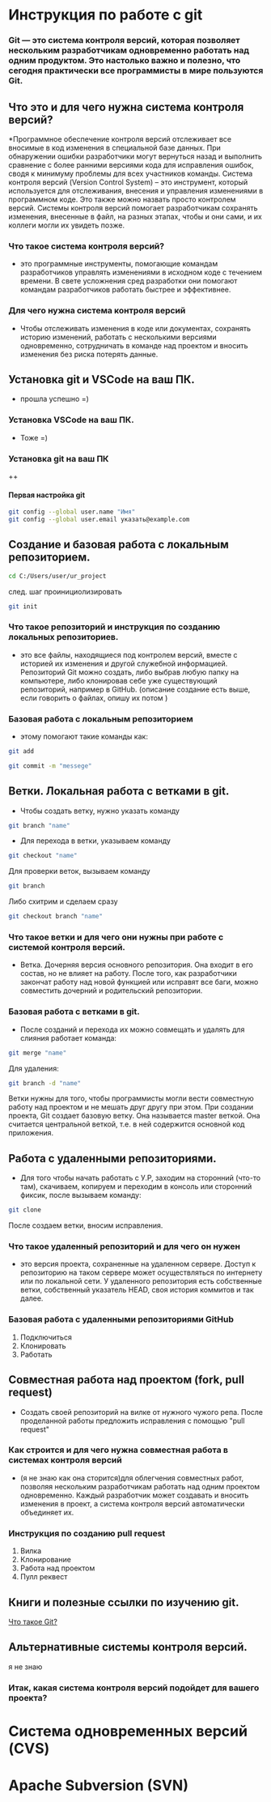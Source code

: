 # Инструкция по работе с git

### Git — это система контроля версий, которая позволяет нескольким разработчикам одновременно работать над одним продуктом. Это настолько важно и полезно, что сегодня практически все программисты в мире пользуются Git.

## Что это и для чего нужна система контроля версий?
*Программное обеспечение контроля версий отслеживает все вносимые в код изменения в специальной базе данных. При обнаружении ошибки разработчики могут вернуться назад и выполнить сравнение с более ранними версиями кода для исправления ошибок, сводя к минимуму проблемы для всех участников команды.
Система контроля версий (Version Control System) – это инструмент, который используется для отслеживания, внесения и управления изменениями в программном коде. Это также можно назвать просто контролем версий.
Системы контроля версий помогает разработчикам сохранять изменения, внесенные в файл, на разных этапах, чтобы и они сами, и их коллеги могли их увидеть позже.

### Что такое система контроля версий?
* это программные инструменты, помогающие командам разработчиков управлять изменениями в исходном коде с течением времени. В свете усложнения сред разработки они помогают командам разработчиков работать быстрее и эффективнее.

### Для чего нужна система контроля версий
* Чтобы отслеживать изменения в коде или документах, сохранять историю изменений, работать с несколькими версиями одновременно, сотрудничать в команде над проектом и вносить изменения без риска потерять данные.

## Установка git и VSCode на ваш ПК.
* прошла успешно =)

### Установка VSCode на ваш ПК.
* Тоже =)

### Установка git на ваш ПК
++

#### Первая настройка git
```sh
git config --global user.name "Имя"
git config --global user.email указать@example.com
```


## Создание и базовая работа с локальным репозиторием.
```sh
cd C:/Users/user/ur_project
```
след. шаг проинициолизировать
```sh
git init
```

### Что такое репозиторий и инструкция по созданию локальных репозиториев.
* это все файлы, находящиеся под контролем версий, вместе с историей их изменения и другой служебной информацией. Репозиторий Git можно создать, либо выбрав любую папку на компьютере, либо клонировав себе уже существующий репозиторий, например в GitHub. (описание создание есть выше, если говорить о файлах, опишу их потом )

### Базовая работа с локальным репозиторием
* этому помогают такие команды как: 
```sh
git add
```
```sh
git commit -m "messege"
```

## Ветки. Локальная работа с ветками в git.
* Чтобы создать ветку, нужно указать команду 
```sh
git branch "name"
```
* Для перехода в ветки, указываем команду
```sh
git checkout "name"
```
Для проверки веток, вызываем команду 
```sh
git branch
```
Либо схитрим и сделаем сразу 
```sh
git checkout branch "name" 
```

### Что такое ветки и для чего они нужны при работе с системой контроля версий.
* Ветка. Дочерняя версия основного репозитория. Она входит в его состав, но не влияет на работу. После того, как разработчики закончат работу над новой функцией или исправят все баги, можно совместить дочерний и родительский репозитории.

### Базовая работа с ветками в git.
* После созданий  и перехода их можно совмещать и удалять 
для слияния работает команда:
```sh
git merge "name"
```
Для удаления: 
```sh 
git branch -d "name"
```
Ветки нужны для того, чтобы программисты могли вести совместную работу над проектом и не мешать друг другу при этом. При создании проекта, Git создает базовую ветку. Она называется master веткой. Она считается центральной веткой, т.е. в ней содержится основной код приложения.

## Работа с удаленными репозиториями.
* Для того чтобы начать работать с У.Р, заходим на сторонний (что-то там), скачиваем, копируем и переходим в консоль или сторонний фиксик, после вызываем команду:
```sh
git clone
```
После создаем ветки, вносим исправления. 

### Что такое удаленный репозиторий и для чего он нужен
* это версия проекта, сохраненные на удаленном сервере. Доступ к репозиторию на таком сервере может осуществляться по интернету или по локальной сети. У удаленного репозитория есть собственные ветки, собственный указатель HEAD, своя история коммитов и так далее.

### Базовая работа с удаленными репозиториями GitHub

1. Подключиться 
2. Клонировать
3. Работать 

## Совместная работа над проектом (fork, pull request)
* Создать своей репозиторий на вилке от нужного чужого репа. После проделанной работы предложить исправления с помощью "pull request"

### Как строится и для чего нужна совместная работа в системах контроля версий
* (я не знаю как она сторится)для облегчения совместных работ, позволяя нескольким разработчикам работать над одним проектом одновременно. Каждый разработчик может создавать и вносить изменения в проект, а система контроля версий автоматически объединяет их. 

### Инструкция по созданию pull request
1. Вилка
2. Клонирование
3. Работа над проектом
4. Пулл реквест

## Книги и полезные ссылки по изучению git.
[Что такое Git?](https://git-scm.com/book/ru/v2/%D0%92%D0%B2%D0%B5%D0%B4%D0%B5%D0%BD%D0%B8%D0%B5-%D0%A7%D1%82%D0%BE-%D1%82%D0%B0%D0%BA%D0%BE%D0%B5-Git%3F)

## Альтернативные системы контроля версий.
 я не знаю 

### Итак, какая система контроля версий подойдет для вашего проекта?

# Система одновременных версий (CVS)

# Apache Subversion (SVN)